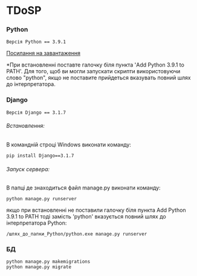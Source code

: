 # TDoSP

### Python
    Версія Python == 3.9.1  

[Посилання на завантаження](https://www.python.org/downloads/release/python-391/)  

*При встановленні поставте галочку біля пункта 'Add Python 3.9.1 to PATH'.
Для того, щоб ви могли запускати скрипти використовуючи слово "python",
якщо не поставите прийдеться вказувать повний шлях до інтерпретатора.

### Django
    Версія Django == 3.1.7

###### Встановлення:
В командній строці Windows виконати команду:  
    
    pip install Django==3.1.7

###### Запуск сервера:
В папці де знаходиться файл manage.py виконати команду:  
    
    python manage.py runserver

якщо при встановленні не поставили галочку біля пункта Add Python 3.9.1 to PATH
тоді замість 'python' вказується повний шлях до інтерпретатора Python:  

    /шлях_до_папки_Python/python.exe manage.py runserver

### БД

    python manage.py makemigrations
    python manage.py migrate
